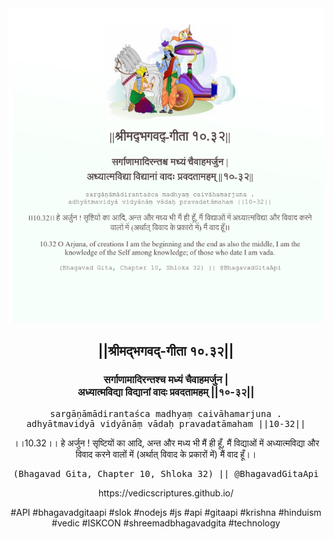 <img src="../../asset/BG_10_32.png"/>
<center><h2>||श्रीमद्‍भगवद्‍-गीता १०.३२||</h2>
<h3>सर्गाणामादिरन्तश्च मध्यं चैवाहमर्जुन |<br/>अध्यात्मविद्या विद्यानां वादः प्रवदतामहम् ||१०-३२||</h3>
<pre>sargāṇāmādirantaśca madhyaṃ caivāhamarjuna .<br/>adhyātmavidyā vidyānāṃ vādaḥ pravadatāmaham ||10-32||</pre>
<p>।।10.32।। हे अर्जुन ! सृष्टियों का आदि, अन्त और मध्य भी मैं ही हूँ, मैं विद्याओं में अध्यात्मविद्या और विवाद करने वालों में (अर्थात् विवाद के प्रकारों में) मैं वाद हूँ।।</p>
<pre>(Bhagavad Gita, Chapter 10, Shloka 32) || @BhagavadGitaApi</pre><p>https://vedicscriptures.github.io/</p><p>#API #bhagavadgitaapi #slok #nodejs #js #api #gitaapi #krishna #hinduism #vedic #ISKCON #shreemadbhagavadgita #technology</p></center>